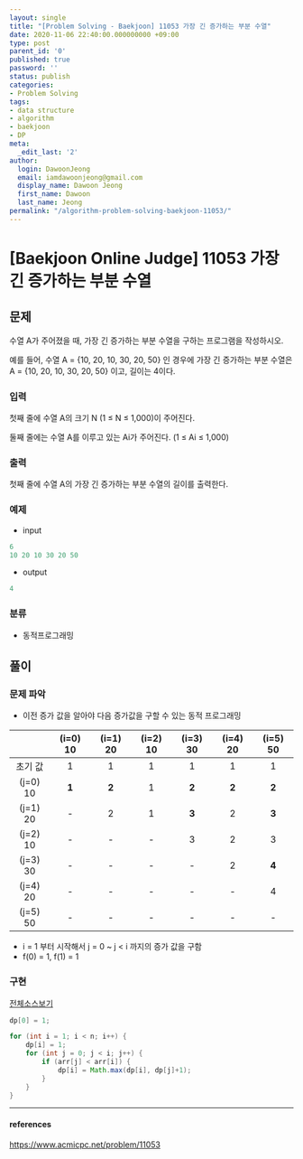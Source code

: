 ```yaml
---
layout: single
title: "[Problem Solving - Baekjoon] 11053 가장 긴 증가하는 부분 수열"
date: 2020-11-06 22:40:00.000000000 +09:00
type: post
parent_id: '0'
published: true
password: ''
status: publish
categories:
- Problem Solving
tags:
- data structure
- algorithm
- baekjoon
- DP
meta:
  _edit_last: '2'
author:
  login: DawoonJeong
  email: iamdawoonjeong@gmail.com
  display_name: Dawoon Jeong
  first_name: Dawoon
  last_name: Jeong
permalink: "/algorithm-problem-solving-baekjoon-11053/"
---
```

# [Baekjoon Online Judge] 11053 가장 긴 증가하는 부분 수열

## 문제
수열 A가 주어졌을 때, 가장 긴 증가하는 부분 수열을 구하는 프로그램을 작성하시오.

예를 들어, 수열 A = {10, 20, 10, 30, 20, 50} 인 경우에 가장 긴 증가하는 부분 수열은 A = {10, 20, 10, 30, 20, 50} 이고, 길이는 4이다.

### 입력
첫째 줄에 수열 A의 크기 N (1 ≤ N ≤ 1,000)이 주어진다.

둘째 줄에는 수열 A를 이루고 있는 Ai가 주어진다. (1 ≤ Ai ≤ 1,000)

### 출력
첫째 줄에 수열 A의 가장 긴 증가하는 부분 수열의 길이를 출력한다.

### 예제

- input

```java
6
10 20 10 30 20 50
```

- output

```java
4
```

### 분류
- 동적프로그래밍

## 풀이

### 문제 파악

- 이전 증가 값을 알아야 다음 증가값을 구할 수 있는 동적 프로그래밍


|           | (i=0) 10 | (i=1) 20 | (i=2) 10 | (i=3) 30 | (i=4) 20 | (i=5) 50 |
|:---------:|:--------:|:--------:|:--------:|:--------:|:--------:|:--------:|
| 초기 값     |    1     |    1     |  1       |  1       |  1       |  1       |
| (j=0) 10  |   **1**  |  **2**   |  1       |  **2**   |  **2**   |  **2**   |
| (j=1) 20  |     -    |    2     |  1       |  **3**   |  2       |  **3**   |
| (j=2) 10  |     -    |    -     |  -       |  3       |  2       |  3       |
| (j=3) 30  |     -    |    -     |  -       |  -       |  2       |  **4**   |
| (j=4) 20  |     -    |    -     |  -       |  -       |  -       |  4       |
| (j=5) 50  |     -    |    -     |  -       |  -       |  -       |  -       |


- i = 1 부터 시작해서 j = 0 ~ j < i 까지의 증가 값을 구함
- f(0) = 1, f(1) = 1  


### 구현

[전체소스보기](https://github.com/devvoon/java-datastructure-algorithm/blob/master/java-algorithm-problem-solving/src/baekjoon/problem11053/Main.java)

```java
dp[0] = 1;

for (int i = 1; i < n; i++) {
    dp[i] = 1;
    for (int j = 0; j < i; j++) {
        if (arr[j] < arr[i]) {
            dp[i] = Math.max(dp[i], dp[j]+1);
        }
    }
}

```

---

#### references
<https://www.acmicpc.net/problem/11053>
